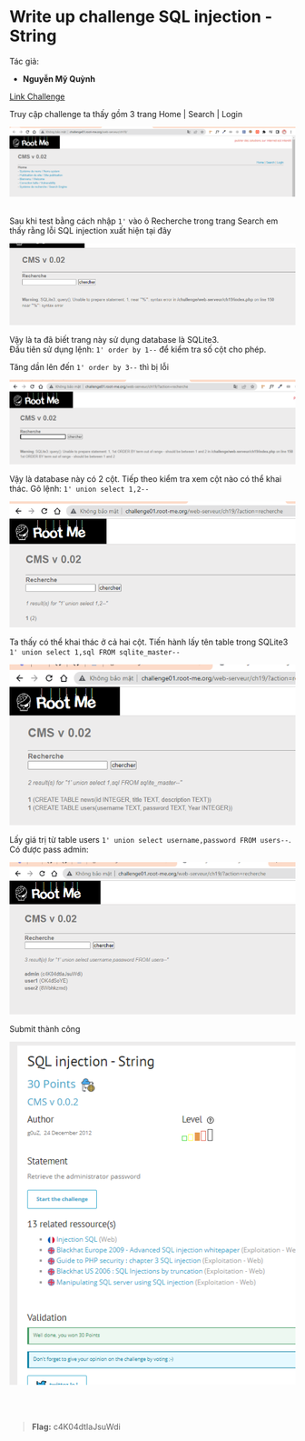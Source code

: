 
# Write up challenge SQL injection - String

Tác giả:
- **Nguyễn Mỹ Quỳnh** <br>

  
[Link Challenge](https://www.root-me.org/en/Challenges/Web-Server/SQL-injection-String)<br>

Truy cập challenge ta thấy gồm 3 trang Home | Search | Login

<img src="./img/1.png" alt="normal_acc_TRAbID"/> 

<br> Sau khi test bằng cách nhập `1'` vào ô Recherche trong trang Search em thấy rằng lỗi SQL injection 
 xuất hiện tại đây

<img src="./img/2.png" alt="normal_acc_TRAbID"/> 

Vậy là ta đã biết trang này sử dụng database là SQLite3.
<br> Đầu tiên sử dụng lệnh: `1' order by 1--` để kiểm tra số cột cho phép. 

Tăng dần lên đến `1' order by 3--` thì bị lỗi 

<img src="./img/3.png" alt="normal_acc_TRAbID"/>

Vậy là database này có 2 cột. Tiếp theo kiểm tra xem cột nào có thể khai thác. Gõ lệnh: `1' union select 1,2--`

<img src="./img/4.png" alt="normal_acc_TRAbID"/>

Ta thấy có thể khai thác ở cả hai cột. Tiến hành lấy tên table trong SQLite3 `1' union select 1,sql FROM sqlite_master--` 

<img src="./img/5.png" alt="normal_acc_TRAbID"/>

Lấy giá trị từ table users `1' union select username,password FROM users--`. Có được pass admin:


<img src="./img/6.png" alt="normal_acc_TRAbID"/>


Submit thành công 

<img src="./img/7.png" alt="normal_acc_TRAbID"/>

<br><br>

> **Flag:** c4K04dtIaJsuWdi
